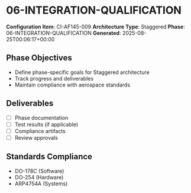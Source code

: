 # 06-INTEGRATION-QUALIFICATION

**Configuration Item**: CI-AF145-009
**Architecture Type**: Staggered
**Phase**: 06-INTEGRATION-QUALIFICATION
**Generated**: 2025-08-25T00:06:17+00:00

## Phase Objectives
- Define phase-specific goals for Staggered architecture
- Track progress and deliverables
- Maintain compliance with aerospace standards

## Deliverables
- [ ] Phase documentation
- [ ] Test results (if applicable)
- [ ] Compliance artifacts
- [ ] Review approvals

## Standards Compliance
- DO-178C (Software)
- DO-254 (Hardware)
- ARP4754A (Systems)
